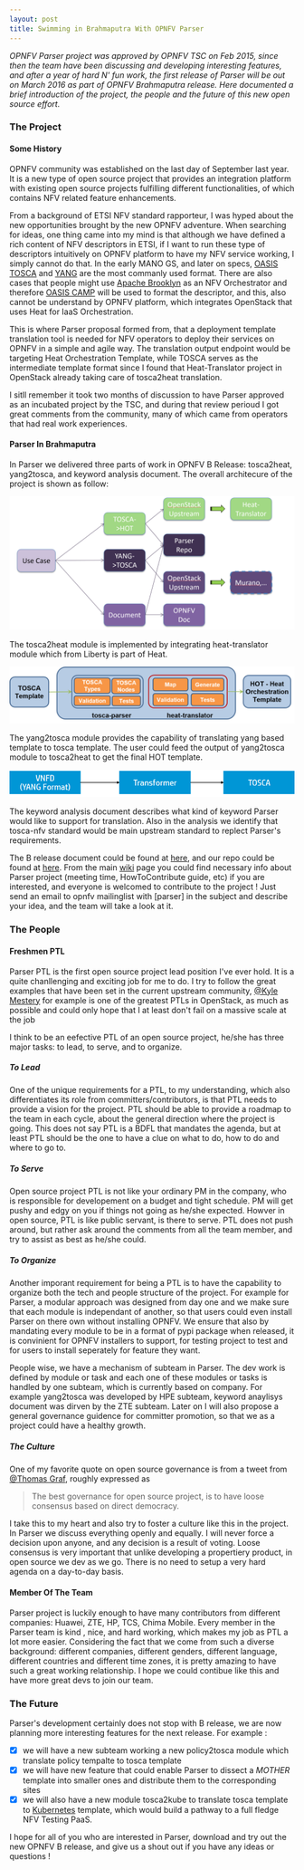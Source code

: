```yaml
---
layout: post
title: Swimming in Brahmaputra With OPNFV Parser
---
```


*OPNFV Parser project was approved by OPNFV TSC on Feb 2015, since then the team have been discussing and developing
interesting features, and after a year of hard N' fun work, the first release of Parser will be out on March 2016 as
part of OPNFV Brahmaputra release. Here documented a brief introduction of the project, the people and the future of
this new open source effort.*

### The Project

#### Some History

OPNFV community was established on the last day of September last year. It is a new type of open source project that provides
an integration platform with existing open source projects fulfilling different functionalities, of which contains NFV related 
feature enhancements.

From a background of ETSI NFV standard rapporteur, I was hyped about the new opportunities brought by the new OPNFV adventure. 
When searching for ideas, one thing came into my mind is that although we have defined a rich content of NFV descriptors in ETSI,
if I want to run these type of descriptors intuitively on OPNFV platform to have my NFV service working, I simply cannot do that.
In the early MANO GS, and later on specs, [OASIS TOSCA](https://www.oasis-open.org/committees/tc_home.php?wg_abbrev=tosca) and [YANG](https://tools.ietf.org/html/rfc6020) are the most commanly used format. There are also cases that people might use [Apache Brooklyn](https://brooklyn.apache.org/) as an NFV Orchestrator and therefore [OASIS CAMP](https://www.oasis-open.org/committees/tc_home.php?wg_abbrev=camp) will be used to format the descriptor, and this, also cannot be understand by OPNFV platform, which integrates OpenStack that uses Heat for IaaS Orchestration.

This is where Parser proposal formed from, that a deployment template translation tool is needed for NFV operators to deploy 
their services on OPNFV in a simple and agile way. The translation output endpoint would be targeting Heat Orchestration Template,
while TOSCA serves as the intermediate template format since I found that Heat-Translator project in OpenStack already taking care
of tosca2heat translation.

I sitll remember it took two months of discussion to have Parser approved as an incubated project by the TSC, and during that review
perioud I got great comments from the community, many of which came from operators that had real work experiences. 

#### Parser In Brahmaputra

In Parser we delivered three parts of work in OPNFV B Release: tosca2heat, yang2tosca, and keyword analysis document. The overall architecure
of the project is shown as follow:

![Parser Architecture](https://github.com/hannibalhuang/hannibalhuang.github.io/blob/master/image/parser-arch.PNG)

The tosca2heat module is implemented by integrating heat-translator module which from Liberty is part of Heat.

![tosca2heat arch](https://github.com/hannibalhuang/hannibalhuang.github.io/blob/master/image/tosca2heat.png)

The yang2tosca module provides the capability of translating yang based template to tosca template. The user could feed the output of yang2tosca module to tosca2heat to get the final HOT template. 

![yang2tosca arch](https://github.com/hannibalhuang/hannibalhuang.github.io/blob/master/image/yang2tosca.png)

The keyword analysis document describes what kind of keyword Parser would like to support for translation. Also in the analysis we identify that tosca-nfv standard would be main upstream standard to replect Parser's requirements.

The B release document could be found at [here](http://artifacts.opnfv.org/parser/brahmaputra/docs/parser_docs/index.html), and our repo
could be found at [here](https://gerrit.opnfv.org/gerrit/#/admin/projects/?filter=parser). From the main [wiki](https://wiki.opnfv.org/parser)
page you could find necessary info about Parser project (meeting time, HowToContribute guide, etc) if you are interested, and everyone
is welcomed to contribute to the project ! Just send an email to opnfv mailinglist with [parser] in the subject and describe your idea, 
and the team will take a look at it.

### The People

#### Freshmen PTL

Parser PTL is the first open source project lead position I've ever hold. It is a quite chanllenging and exciting job for me to do. I try to
follow the great examples that have been set in the current upstream community, [@Kyle Mestery](https://twitter.com/mestery) for example is 
one of the greatest PTLs in OpenStack, as much as possible and could only hope that I at least don't fail on a massive scale at the job

I think to be an eefective PTL of an open source project, he/she has three major tasks: to lead, to serve, and to organize.

##### To Lead

One of the unique requirements for a PTL, to my understanding, which also differentiates its role from committers/contributors, is that PTL needs to 
provide a vision for the project. PTL should be able to provide a roadmap to the team in each cycle, about the general direction where the
project is going. This does not say PTL is a BDFL that mandates the agenda, but at least PTL should be the one to have a clue on what to do, how to do and where to go to.

##### To Serve

Open source project PTL is not like your ordinary PM in the company, who is responsible for developement on a budget and tight schedule. PM will
get pushy and edgy on you if things not going as he/she expected. Howver in open source, PTL is like public servant, is there to serve. PTL does not push around, but rather ask around the comments from all the team member, and try to assist as best as he/she could. 

##### To Organize

Another imporant requirement for being a PTL is to have the capability to organize both the tech and people structure of the project. For example for Parser, a modular approach was designed from day one and we make sure that each module is independant of another, so that users could even install Parser on there own without installing OPNFV. We ensure that also by mandating every module to be in a format of pypi package when released,
it is convinient for OPNFV installers to support, for testing project to test and for users to install seperately for feature they want.

People wise, we have a mechanism of subteam in Parser. The dev work is defined by module or task and each one of these modules or tasks is handled by
one subteam, which is currently based on company. For example yang2tosca was developed by HPE subteam, keyword anaylisys document was dirven by the ZTE subteam. Later on I will also propose a general governance guidence for committer promotion, so that we as a project could have a healthy growth.

##### The Culture

One of my favorite quote on open source governance is from a tweet from [@Thomas Graf](https://twitter.com/tgraf__), roughly expressed as

> The best governance for open source project, is to have loose consensus based on direct democracy.

I take this to my heart and also try to foster a culture like this in the project. In Parser we discuss everything openly and equally. I will never force a decision upon anyone, and any decision is a result of voting. Loose consensus is very important that unlike developing a propertiery product, in open source we dev as we go. There is no need to setup a very hard agenda on a day-to-day basis.

#### Member Of The Team

Parser project is luckily enough to have many contributors from different companies: Huawei, ZTE, HP, TCS, Chima Mobile. Every member in the Parser team is kind , nice, and hard working, which makes my job as PTL a lot more easier. Considering the fact that we come from such a diverse background: different companies, different genders, different language, different countries and different time zones, it is pretty amazing to have such a great working relationship. I hope we could contibue like this and have more great devs to join our team.

### The Future

Parser's development certainly does not stop with B release, we are now planning more interesting features for the next release. For example :
- [x] we will have a new subteam working a new policy2tosca module which translate policy tempalte to tosca template
- [x] we will have new feature that could enable Parser to dissect a *MOTHER* template into smaller ones and distribute them to the corresponding sites
- [x] we will also have a new module tosca2kube to translate tosca template to [Kubernetes](https://kubernetes.io/) template, which would build a pathway to a full fledge NFV Testing PaaS.

I hope for all of you who are interested in Parser, download and try out the new OPNFV B release, and give us a shout out if you have any ideas or questions !
